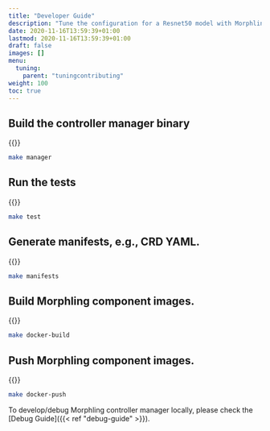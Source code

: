 ```yaml
---
title: "Developer Guide"
description: "Tune the configuration for a Resnet50 model with Morphling."
date: 2020-11-16T13:59:39+01:00
lastmod: 2020-11-16T13:59:39+01:00
draft: false
images: []
menu:
  tuning:
    parent: "tuningcontributing"
weight: 100
toc: true
---
```


## Build the controller manager binary

{{<btn-copy text="make manager">}}

```bash
make manager
```

## Run the tests

{{<btn-copy text="make test">}}

```bash
make test
```

## Generate manifests, e.g., CRD YAML.

{{<btn-copy text="make manifests">}}

```bash
make manifests
```

## Build Morphling component images.

{{<btn-copy text="make docker-build">}}

```bash
make docker-build
```

## Push Morphling component images.

{{<btn-copy text="make docker-push">}}

```bash
make docker-push
```

To develop/debug Morphling controller manager locally, please check the [Debug Guide]({{< ref "debug-guide" >}}).
